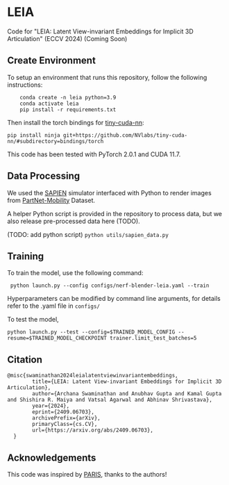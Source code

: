 # LEIA
Code for "LEIA: Latent View-invariant Embeddings for Implicit 3D Articulation" (ECCV 2024) (Coming Soon)


## Create Environment

To setup an environment that runs this repository, follow the following instructions:

``` 
    conda create -n leia python=3.9
    conda activate leia
    pip install -r requirements.txt
```
Then install the torch bindings for [tiny-cuda-nn](https://github.com/NVlabs/tiny-cuda-nn):

```pip install ninja git+https://github.com/NVlabs/tiny-cuda-nn/#subdirectory=bindings/torch```

This code has been tested with PyTorch 2.0.1 and CUDA 11.7.

## Data Processing

We used the [SAPIEN](https://sapien-sim.github.io/docs/user_guide/getting_started/installation.html) simulator interfaced with Python to render images from [PartNet-Mobility](https://sapien.ucsd.edu/browse) Dataset.

A helper Python script is provided in the repository to process data, but we also release pre-processed data here (TODO).

(TODO: add python script)
``` python utils/sapien_data.py ```


## Training

To train the model, use the following command:

``` python launch.py --config configs/nerf-blender-leia.yaml --train```

Hyperparameters can be modified by command line arguments, for details refer to the .yaml file in ```configs/```

To test the model,

```python launch.py --test --config=$TRAINED_MODEL_CONFIG --resume=$TRAINED_MODEL_CHECKPOINT trainer.limit_test_batches=5```

## Citation
```
@misc{swaminathan2024leialatentviewinvariantembeddings,
        title={LEIA: Latent View-invariant Embeddings for Implicit 3D Articulation}, 
        author={Archana Swaminathan and Anubhav Gupta and Kamal Gupta and Shishira R. Maiya and Vatsal Agarwal and Abhinav Shrivastava},
        year={2024},
        eprint={2409.06703},
        archivePrefix={arXiv},
        primaryClass={cs.CV},
        url={https://arxiv.org/abs/2409.06703}, 
  }
```
## Acknowledgements

This code was inspired by [PARIS](https://github.com/3dlg-hcvc/paris), thanks to the authors!





